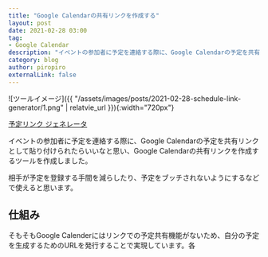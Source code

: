 ```yaml
---
title: "Google Calendarの共有リンクを作成する"
layout: post
date: 2021-02-28 03:00
tag: 
- Google Calendar
description: "イベントの参加者に予定を連絡する際に、Google Calendarの予定を共有リンクとして貼り付けられたらいいなと思い、Google Calendarの共有リンクを作成するツールを作成しました。"
category: blog
author: piropiro
externalLink: false
---
```


![ツールイメージ]({{ "/assets/images/posts/2021-02-28-schedule-link-generator/1.png" | relatvie_url }}){:width="720px"}

[予定リンク ジェネレータ](https://webbbbbbb.com/ScheduleLinkGenerator/)

イベントの参加者に予定を連絡する際に、Google Calendarの予定を共有リンクとして貼り付けられたらいいなと思い、Google Calendarの共有リンクを作成するツールを作成しました。

相手が予定を登録する手間を減らしたり、予定をブッチされないようにするなどで使えると思います。

## 仕組み
そもそもGoogle Calenderにはリンクでの予定共有機能がないため、自分の予定を生成するためのURLを発行することで実現しています。各
